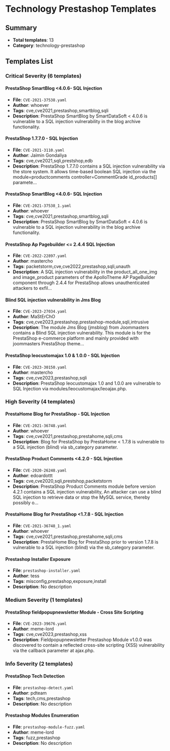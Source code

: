 # Technology Prestashop Templates

## Summary
- **Total templates**: 13
- **Category**: technology-prestashop

## Templates List

### Critical Severity (6 templates)

#### PrestaShop SmartBlog <4.0.6- SQL Injection
- **File**: `CVE-2021-37538.yaml`
- **Author**: whoever
- **Tags**: cve,cve2021,prestashop,smartblog,sqli
- **Description**: PrestaShop SmartBlog by SmartDataSoft < 4.0.6 is vulnerable to a SQL injection vulnerability in the blog archive functionality.

#### PrestaShop 1.7.7.0 - SQL Injection
- **File**: `CVE-2021-3110.yaml`
- **Author**: Jaimin Gondaliya
- **Tags**: cve,cve2021,sqli,prestshop,edb
- **Description**: PrestaShop 1.7.7.0 contains a SQL injection vulnerability via the store system. It allows time-based boolean SQL injection via the module=productcomments controller=CommentGrade id_products[] paramete...

#### PrestaShop SmartBlog <4.0.6- SQL Injection
- **File**: `CVE-2021-37538_1.yaml`
- **Author**: whoever
- **Tags**: cve,cve2021,prestashop,smartblog,sqli
- **Description**: PrestaShop SmartBlog by SmartDataSoft < 4.0.6 is vulnerable to a SQL injection vulnerability in the blog archive functionality.

#### PrestaShop Ap Pagebuilder <= 2.4.4 SQL Injection
- **File**: `CVE-2022-22897.yaml`
- **Author**: mastercho
- **Tags**: packetstorm,cve,cve2022,prestashop,sqli,unauth
- **Description**: A SQL injection vulnerability in the product_all_one_img and image_product parameters of the ApolloTheme AP PageBuilder component through 2.4.4 for PrestaShop allows unauthenticated attackers to exfil...

#### Blind SQL injection vulnerability in Jms Blog
- **File**: `CVE-2023-27034.yaml`
- **Author**: MaStErChO
- **Tags**: cve,cve2023,prestashop,prestashop-module,sqli,intrusive
- **Description**: The module Jms Blog (jmsblog) from Joommasters contains a Blind SQL injection vulnerability. This module is for the PrestaShop e-commerce platform and mainly provided with joommasters PrestaShop theme...

#### PrestaShop leocustomajax 1.0 & 1.0.0 - SQL Injection
- **File**: `CVE-2023-30150.yaml`
- **Author**: mastercho
- **Tags**: cve,cve2023,prestashop,sqli
- **Description**: PrestaShop leocustomajax 1.0 and 1.0.0 are vulnerable to SQL Injection via modules/leocustomajax/leoajax.php.


### High Severity (4 templates)

#### PrestaHome Blog for PrestaShop - SQL Injection
- **File**: `CVE-2021-36748.yaml`
- **Author**: whoever
- **Tags**: cve,cve2021,prestashop,prestahome,sqli,cms
- **Description**: Blog for PrestaShop by PrestaHome < 1.7.8 is vulnerable to a SQL injection (blind) via sb_category parameter.

#### PrestaShop Product Comments <4.2.0 - SQL Injection
- **File**: `CVE-2020-26248.yaml`
- **Author**: edoardottt
- **Tags**: cve,cve2020,sqli,prestshop,packetstorm
- **Description**: PrestaShop Product Comments module before version 4.2.1 contains a SQL injection vulnerability, An attacker can use a blind SQL injection to retrieve data or stop the MySQL service, thereby possibly o...

#### PrestaHome Blog for PrestaShop <1.7.8 - SQL Injection
- **File**: `CVE-2021-36748_1.yaml`
- **Author**: whoever
- **Tags**: cve,cve2021,prestashop,prestahome,sqli,cms
- **Description**: PrestaHome Blog for PrestaShop prior to version 1.7.8 is vulnerable to a SQL injection (blind) via the sb_category parameter.

#### Prestashop Installer Exposure
- **File**: `prestashop-installer.yaml`
- **Author**: tess
- **Tags**: misconfig,prestashop,exposure,install
- **Description**: No description

### Medium Severity (1 templates)

#### PrestaShop fieldpopupnewsletter Module - Cross Site Scripting
- **File**: `CVE-2023-39676.yaml`
- **Author**: meme-lord
- **Tags**: cve,cve2023,prestashop,xss
- **Description**: Fieldpopupnewsletter Prestashop Module v1.0.0 was discovered to contain a reflected cross-site scripting (XSS) vulnerability via the callback parameter at ajax.php.


### Info Severity (2 templates)

#### PrestaShop Tech Detection
- **File**: `prestashop-detect.yaml`
- **Author**: pdteam
- **Tags**: tech,cms,prestashop
- **Description**: No description

#### Prestashop Modules Enumeration
- **File**: `prestashop-module-fuzz.yaml`
- **Author**: meme-lord
- **Tags**: fuzz,prestashop
- **Description**: No description

